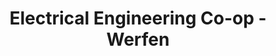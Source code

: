 ---
title: "Electrical Engineering Co-op - Werfen"
collection: work-experiences
type: #"northeastern"
# permalink: /work-experiences/computing-fundamentals-ta-neu/ 
period: Jul 2020 - Dec 2020
authors: 
bookcover: 
location: Bedford, MA
classes: wide
description: <p><ul><li>Designed test setup to measure temperature sensors and LEDs (e.g., characteristic curves, and response time) using Arduino and MATLAB</li><li>Assisted engineers configuring test fixtures for LED reliability testing and chamber testing</ul></p>
---